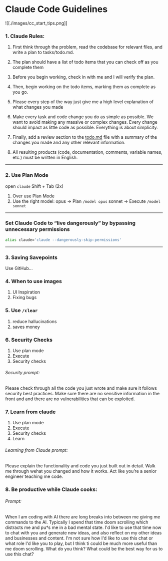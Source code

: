 # Claude Code Guidelines

![[./images/cc_start_tips.png]]


### 1. Claude Rules:

1. First think through the problem, read the codebase for relevant files, and write a plan to tasks/todo.md.

2. The plan should have a list of todo items that you can check off as you complete them

3. Before you begin working, check in with me and I will verify the plan.

4. Then, begin working on the todo items, marking them as complete as you go.

5. Please every step of the way just give me a high level explanation of what changes you made

6. Make every task and code change you do as simple as possible. We want to avoid making any massive or complex changes. Every change should impact as little code as possible. Everything is about simplicity.

7. Finally, add a review section to the [todo.md](http://todo.md/) file with a summary of the changes you made and any other relevant information.

8. All resulting products (code, documentation, comments, variable names, etc.) must be written in English.

---


### 2. Use Plan Mode

open `claude`
Shift + Tab (2x)

1. Over use Plan Mode
2. Use the right model:
	opus -> Plan
	`/model opus`
	sonnet -> Execute
	`/model sonnet`


---


### Set Claude Code to “live dangerously” by bypassing unnecessary permissions 

```bash
alias claude='claude --dangerously-skip-permissions'
```


---

### 3. Saving Savepoints

Use GitHub...

### 4. When to use images

1. UI Inspiration
2. Fixing bugs


### 5. Use `/clear`

1. reduce hallucinations
2. saves money



### 6. Security Checks

1. Use plan mode
2. Execute
3. Security checks

###### Security prompt: 
Please check through all the code you just wrote and make sure it follows security best practices. Make sure there are no sensitive information in the front and and there are no vulnerabilities that can be exploited.


### 7.  Learn from claude

1. Use plan mode
2. Execute
3. Security checks
4. Learn

###### Learning from Claude prompt:
Please explain the functionality and code you just built out in detail. Walk me through wehat you changed and how it works. Act like you’re a senior engineer teaching me code.



### 8.  Be productive while Claude cooks:

###### Prompt:
When I am coding with AI there are long breaks into between me giving me commands to the AI. Typically I spend that time doom scrolling which distracts me and pu†s me in a bad mental state. I'd like to use that time now to chat with you and generate new ideas, and also reflect on my other ideas and businesses and content. I'm not sure how I'd like to use this chat or what role I'd like you to play, but I think ti could be much more useful than me doom scrolling. What do you think? What could be the best way for us to use this chat?


